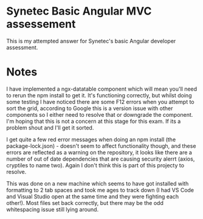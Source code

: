 

# Synetec Basic Angular MVC assessement

This is my attempted answer for Synetec's basic Angular developer assessment.

# Notes
I have implemented a ngx-datatable component which will mean you'll need to rerun the npm install to get it. It's functioning correctly, but whilst doing some testing I have noticed there are some F12 errors when you attempt to sort the grid, according to Google this is a version issue with other components so I either need to resolve that or downgrade the component. I'm hoping that this is not a concern at this stage for this exam. If its a problem shout and I'll get it sorted.

I get quite a few red error messages when doing an npm install (the package-lock.json) - doesn't seem to affect functionality though, and these errors are reflected as a warning on the repository, it looks like there are a number of out of date dependencies that are causing security alerrt (axios, cryptiles to name two). Again I don't think this is part of this projecty to resolve.

This was done on a new machine which seems to have got installed with formatting to 2 tab spaces and took me ages to track  down (I had VS Code and Visual Studio open at the same time and they were fighting each other!). Most files set back correctly, but there may be the odd whitespacing issue still lying around.




